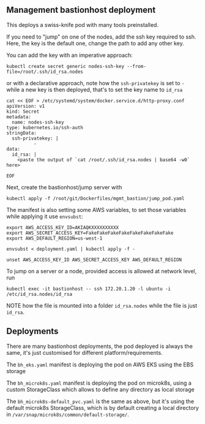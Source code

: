 ## Management bastionhost deployment

This deploys a swiss-knife pod with many tools preinstalled.

If you need to "jump" on one of the nodes, add the ssh key required to ssh. Here, the key is the default one, change the path to add any other key.

You can add the key with an imperative approach:

```
kubectl create secret generic nodes-ssh-key --from-file=/root/.ssh/id_rsa.nodes
```

or with a declarative approach, note how the `ssh-privatekey` is set to `-` while a new key is then deployed, that's to set the key name to `id_rsa`

```
cat << EOF > /etc/systemd/system/docker.service.d/http-proxy.conf
apiVersion: v1
kind: Secret
metadata:
  name: nodes-ssh-key
type: kubernetes.io/ssh-auth
stringData:
  ssh-privatekey: |
          -
data:
  id_rsa: |
    <paste the output of `cat /root/.ssh/id_rsa.nodes | base64 -w0` here>

EOF
```

Next, create the bastionhost/jump server with

```
kubectl apply -f /root/git/Dockerfiles/mgmt_bastion/jump_pod.yaml
```

The manifest is also setting some AWS variables, to set those variables while applying it use `envsubst`:

```
export AWS_ACCESS_KEY_ID=AKIAQKXXXXXXXXXX
export AWS_SECRET_ACCESS_KEY=FakeFakeFakeFakeFakeFakeFakeFake
export AWS_DEFAULT_REGION=us-west-1

envsubst < deployment.yaml | kubectl apply -f -

unset AWS_ACCESS_KEY_ID AWS_SECRET_ACCESS_KEY AWS_DEFAULT_REGION

```

To jump on a server or a node, provided access is allowed at network level, run

```
kubectl exec -it bastionhost -- ssh 172.20.1.20 -l ubuntu -i /etc/id_rsa.nodes/id_rsa
``` 

NOTE how the file is mounted into a folder `id_rsa.nodes` while the file is just `id_rsa`.

## Deployments

There are many bastionhost deployments, the pod deployed is always the same, it's just customised for different platform/requirements.

The `bh_eks.yaml` manifest is deploying the pod on AWS EKS using the EBS storage

The `bh_microk8s.yaml` manifest is deploying the pod on microk8s, using a custom StorageClass which allows to define any directory as local storage

The `bh_microk8s-default_pvc.yaml` is the same as above, but it's using the default microk8s StorageClass, which is by default creating a local directory in `/var/snap/microk8s/common/default-storage/`.
